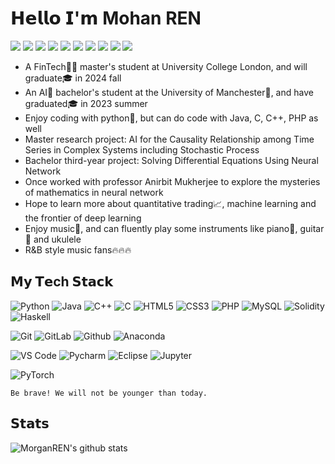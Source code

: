𝗛𝗲𝗹𝗹𝗼 𝗜'𝗺 Mohan REN
========
[![](https://img.shields.io/badge/-@爱幻想的Ren-%23181717?style=flat-square&logo=net)]([https://github.com/MorganREN](https://fantasy-ren.tech/))
[![](https://img.shields.io/badge/-@MorganREN-%23181717?style=flat-square&logo=github)](https://github.com/MorganREN)
[![](https://img.shields.io/badge/-@MohanRen-%23181717?style=flat-square&logo=gitlab)](https://gitlab.cs.man.ac.uk/m33394mr)
[![](https://img.shields.io/badge/-ID:Ren_Mohan-%23181717?style=flat-square&logo=wechat)](https://github.com/MorganREN/MorganREN/blob/master/images/wechat.jpeg)
[![](https://img.shields.io/badge/-公众号:爱幻想的Ren-%23181717?style=flat-square&logo=wechat)]()
[![](https://img.shields.io/badge/-@MOHAN_REN-%23181717?style=flat-square&logo=linkedin)](https://www.linkedin.com/in/mohan-ren-014406200/)
[![](https://img.shields.io/badge/-@mohanren-%23181717?style=flat-square&logo=instagram)](https://www.instagram.com/mohanren/)
[![](https://img.shields.io/badge/-Email:MOHANREN@outlook.com-%23181717?style=flat-square&logo=microsoft-outlook)]()
[![](https://img.shields.io/badge/-@再看就吃了-%23181717?style=flat-square&logo=bilibili)](https://space.bilibili.com/33095332)
[![](https://img.shields.io/badge/-@Mohan_REN-%23181717?style=flat-square&logo=kaggle)](https://www.kaggle.com/mohanren)


- A FinTech🧑‍💻 master's student at University College London, and will graduate🎓 in 2024 fall
- An AI🧠 bachelor's student at the University of Manchester🏫, and have graduated🎓 in 2023 summer
- Enjoy coding with python🐍, but can do code with Java, C, C++, PHP as well
- Master research project: AI for the Causality Relationship among Time Series in Complex Systems including Stochastic Process
- Bachelor third-year project: Solving Differential Equations Using Neural Network
- Once worked with professor Anirbit Mukherjee to explore the mysteries of mathematics in neural network
- Hope to learn more about quantitative trading📈, machine learning and the frontier of deep learning
- Enjoy music🎵, and can fluently play some instruments like piano🎹, guitar🎸 and ukulele
- R&B style music fans🔥🔥🔥


𝗠𝘆 𝗧𝗲ch 𝗦𝘁𝗮𝗰𝗸
-------------
![Python](https://img.shields.io/badge/-Python-007ACC?style=flat-square&logo=python&logoColor=white)
![Java](https://img.shields.io/badge/-Java-%232c3e50?style=flat-square&logo=java)
![C++](https://img.shields.io/badge/-C++-%23333333?style=flat-square&logo=cplusplus)
![C](https://img.shields.io/badge/-C-%23EC4A3F?style=flat-square&logo=c&logoColor=ffffff)
![HTML5](https://img.shields.io/badge/-HTML5-%23E44D27?style=flat-square&logo=html5&logoColor=ffffff)
![CSS3](https://img.shields.io/badge/-CSS3-%231572B6?style=flat-square&logo=css3)
![PHP](https://img.shields.io/badge/-PHP-%23F7DF1C?style=flat-square&logo=php&logoColor=000000&labelColor=%23F7DF1C&color=%23FFCE5A)
![MySQL](https://img.shields.io/badge/-MySQL-%23CC6699?style=flat-square&logo=mysql&logoColor=ffffff)
![Solidity](https://img.shields.io/badge/-Solidity-%231a202c?style=flat-square&logo=solidity)
![Haskell](https://img.shields.io/badge/-Haskell-%231a202c?style=flat-square&logo=haskell)

![Git](https://img.shields.io/badge/-Git-%23F05032?style=flat-square&logo=git&logoColor=%23ffffff)
![GitLab](https://img.shields.io/badge/-GitLab-FCA121?style=flat-square&logo=gitlab)
![Github](https://img.shields.io/badge/-Github-FCA121?style=flat-square&logo=github)
![Anaconda](https://img.shields.io/badge/-Anaconda-%23000000?style=flat-square&logo=anaconda&&logoColor=48B0F1)

![VS Code](https://img.shields.io/badge/-VSCode-%23007ACC?style=flat-square&logo=visual-studio-code)
![Pycharm](https://img.shields.io/badge/-Pycharm-%2300C7B7?style=flat-square&logo=pycharm&logoColor=ffffff)
![Eclipse](https://img.shields.io/badge/-Eclipse-%234B32C3?style=flat-square&logo=eclipse)
![Jupyter](https://img.shields.io/badge/-JupyterNotebook-%2300C7B7?style=flat-square&logo=jupyter&logoColor=ffffff)

![PyTorch](https://img.shields.io/badge/-PyTorch-%23F05032?style=flat-square&logo=pytorch&logoColor=%23ffffff)

`Be brave! We will not be younger than today.`

𝗦𝘁𝗮𝘁𝘀
----

![MorganREN's github stats](https://github-readme-stats.vercel.app/api?username=MorganREN&show_icons=true&theme=apprentice)
